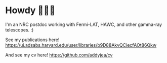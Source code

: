 # Howdy 🤠🌌💫
<!--
**addyjea/addyjea** is a ✨ _special_ ✨ repository because its `README.md` (this file) appears on your GitHub profile.

Here are some ideas to get you started:

- 🔭 I’m currently working on ...
- 🌱 I’m currently learning ...
- 👯 I’m looking to collaborate on ...
- 🤔 I’m looking for help with ...
- 💬 Ask me about ...
- 📫 How to reach me: ...
- 😄 Pronouns: ...
- ⚡ Fun fact: ...
-->

I'm an NRC postdoc working with Fermi-LAT, HAWC, and other gamma-ray telescopes. :)

See my publications here! https://ui.adsabs.harvard.edu/user/libraries/b9D88AkvQCiecfAOt86Qkw

And see my cv here! https://github.com/addyjea/cv

<!--
### Favorites:

Telescope - the High Altitude Water Cherenkov detector 🏔

Color - purple 🦄

Particle accelerator - SPACE 🌟

Video game soundtrack - Celeste 💿

Type of non-thermal radiation - inverse compton scattering 🪄
-->
